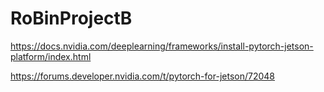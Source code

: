 # RoBinProjectB

https://docs.nvidia.com/deeplearning/frameworks/install-pytorch-jetson-platform/index.html

https://forums.developer.nvidia.com/t/pytorch-for-jetson/72048
